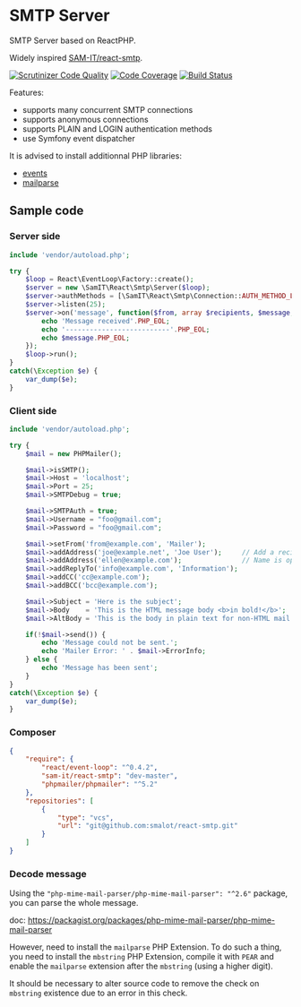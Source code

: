 # SMTP Server

SMTP Server based on ReactPHP.

Widely inspired [SAM-IT/react-smtp](https://github.com/SAM-IT/react-smtp).

[![Scrutinizer Code Quality](https://scrutinizer-ci.com/g/SAM-IT/react-smtp/badges/quality-score.png?b=master)](https://scrutinizer-ci.com/g/SAM-IT/react-smtp/?branch=master)
[![Code Coverage](https://scrutinizer-ci.com/g/SAM-IT/react-smtp/badges/coverage.png?b=master)](https://scrutinizer-ci.com/g/SAM-IT/react-smtp/?branch=master)
[![Build Status](https://scrutinizer-ci.com/g/SAM-IT/react-smtp/badges/build.png?b=master)](https://scrutinizer-ci.com/g/SAM-IT/react-smtp/build-status/master)

Features:
* supports many concurrent SMTP connections
* supports anonymous connections
* supports PLAIN and LOGIN authentication methods
* use Symfony event dispatcher

It is advised to install additionnal PHP libraries:
* [events](https://pecl.php.net/package/event)
* [mailparse](https://pecl.php.net/package/mailparse)


## Sample code

### Server side

````php
include 'vendor/autoload.php';

try {
    $loop = React\EventLoop\Factory::create();
    $server = new \SamIT\React\Smtp\Server($loop);
    $server->authMethods = [\SamIT\React\Smtp\Connection::AUTH_METHOD_LOGIN, \SamIT\React\Smtp\Connection::AUTH_METHOD_PLAIN];
    $server->listen(25);
    $server->on('message', function($from, array $recipients, $message, \SamIT\React\Smtp\Connection $connection) {
        echo 'Message received'.PHP_EOL;
        echo '--------------------------'.PHP_EOL;
        echo $message.PHP_EOL;
    });
    $loop->run();
}
catch(\Exception $e) {
    var_dump($e);
}
````

### Client side

````php
include 'vendor/autoload.php';

try {
    $mail = new PHPMailer();

    $mail->isSMTP();
    $mail->Host = 'localhost';
    $mail->Port = 25;
    $mail->SMTPDebug = true;

    $mail->SMTPAuth = true;
    $mail->Username = "foo@gmail.com";
    $mail->Password = "foo@gmail.com";

    $mail->setFrom('from@example.com', 'Mailer');
    $mail->addAddress('joe@example.net', 'Joe User');     // Add a recipient
    $mail->addAddress('ellen@example.com');               // Name is optional
    $mail->addReplyTo('info@example.com', 'Information');
    $mail->addCC('cc@example.com');
    $mail->addBCC('bcc@example.com');

    $mail->Subject = 'Here is the subject';
    $mail->Body    = 'This is the HTML message body <b>in bold!</b>';
    $mail->AltBody = 'This is the body in plain text for non-HTML mail clients';

    if(!$mail->send()) {
        echo 'Message could not be sent.';
        echo 'Mailer Error: ' . $mail->ErrorInfo;
    } else {
        echo 'Message has been sent';
    }
}
catch(\Exception $e) {
    var_dump($e);
}
````

### Composer

````json
{
    "require": {
        "react/event-loop": "^0.4.2",
        "sam-it/react-smtp": "dev-master",
        "phpmailer/phpmailer": "^5.2"
    },
    "repositories": [
        {
            "type": "vcs",
            "url": "git@github.com:smalot/react-smtp.git"
        }
    ]
}
````

### Decode message

Using the `"php-mime-mail-parser/php-mime-mail-parser": "^2.6"` package, you can parse the whole message.

doc: https://packagist.org/packages/php-mime-mail-parser/php-mime-mail-parser

However, need to install the `mailparse` PHP Extension.
To do such a thing, you need to install the `mbstring` PHP Extension, compile it with `PEAR` and enable the `mailparse` extension after the `mbstring` (using a higher digit).

It should be necessary to alter source code to remove the check on `mbstring` existence due to an error in this check.

